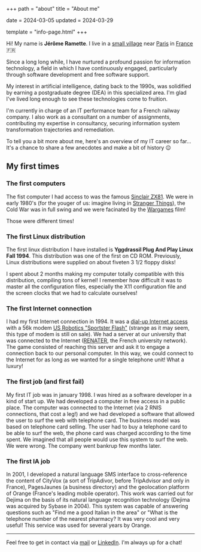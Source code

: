 +++
path = "about"
title = "About me"

date = 2024-03-05
updated = 2024-03-29

template = "info-page.html"
+++

Hi! My name is **Jérôme Ramette**. I live in a [small village](https://en.wikipedia.org/wiki/Follainville-Dennemont) near [Paris](https://en.wikipedia.org/wiki/Paris) in [France](https://en.wikipedia.org/wiki/France) 🇫🇷

Since a long long while, I have nurtured a profound passion for information technology, a field in which I have continuously engaged, particularly through software development and free software support.

My interest in artificial intelligence, dating back to the 1990s, was solidified by earning a postgraduate degree (DEA) in this specialized area. I'm glad I've lived long enough to see these technologies come to fruition.

I'm currently in charge of an IT performance team for a French railway company. I also work as a consultant on a number of assignments, contributing my expertise in consultancy, securing information system transformation trajectories and remediation.

To tell you a bit more about me, here's an overview of my IT career so far... It's a chance to share a few anecdotes and make a bit of history 😉

## My first times
### The first computers
The fist computer I had access to was the famous [Sinclair ZX81](https://en.wikipedia.org/wiki/ZX81). We were in early 1980's (for the youger of us: imagine living in [Stranger Things](https://www.youtube.com/watch?v=b9EkMc79ZSU)), the Cold War was in full swing and we were facinated by the [Wargames](https://www.youtube.com/watch?v=TQUsLAAZuhU) film!

Those were different times!

### The first Linux distribution ##
The first linux distribution I have installed is **Yggdrassil Plug And Play Linux Fall 1994**. This distribution was one of the first on CD ROM. Previously, Linux distributions were supplied on about fiveten 3 1/2 floppy disks!

I spent about 2 months making my computer totally compatible with this distribution, compiling tons of kernel! I remember how difficult it was to master all the configuration files, especially the X11 configuration file and the screen clocks that we had to calculate ourselves!

### The first Internet connection
I had my first Internet connection in 1994. It was a [dial-up Internet access](https://en.wikipedia.org/wiki/Dial-up_Internet_access) with a 56k modem [US Robotics "Sportster Flash"](https://www.reddit.com/r/vintagecomputing/comments/mwooo3/us_robotics_modem_56k_sportster_flash_from_circa/) (strange as it may seem, this type of modem is still on sale). We had a server at our university that was connected to the Internet ([RENATER](https://en.wikipedia.org/wiki/Renater), the French university network). The game consisted of reaching this server and ask it to engage a connection back to our personal computer. In this way, we could connect to the Internet for as long as we wanted for a single telephone unit! What a luxury!

### The first job (and first fail)
My first IT job was in january 1998. I was hired as a software developer in a kind of start up. We had developed a computer in free access in a public place. The computer was connected to the Internet (via 2 RNIS connections, that cost a leg!) and we had developed a software that allowed the user to surf the web with telephone card. The business model was based on telephone card selling. The user had to buy a telephone card to be able to surf the web, the phone card was charged according to the time spent. We imagined that all people would use this system to surf the web. We were wrong. The company went bankrup few months later.

### The first IA job
In 2001, I developed a natural language SMS interface to cross-reference the content of CityVox (a sort of TripAdivor, before TripAdvisor and only in France), PagesJaunes (a business directory) and the geolocation platform of Orange (France's leading mobile operator). This work was carried out for Dejima on the basis of its natural language recognition technology (Dejima was acquired by Sybase in 2004). This system was capable of answering questions such as "Find me a good Italian in the area" or "What is the telephone number of the nearest pharmacy? It was very cool and very useful!
This service was used for several years by Orange.

---
Feel free to get in contact via [mail](mailto:jerome.ramette@gmail.com) or [LinkedIn](https://www.linkedin.com/in/jramette/). I'm always up for a chat!

